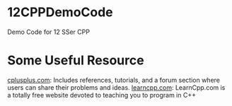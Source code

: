 12CPPDemoCode
=============

Demo Code for 12 SSer CPP

Some Useful Resource
=============
[cplusplus.com][0]: Includes references, tutorials, and a forum section where users can share their problems and ideas.
[learncpp.com][1]: LearnCpp.com is a totally free website devoted to teaching you to program in C++


[0]: http://www.cplusplus.com/
[1]: http://www.learncpp.com/
